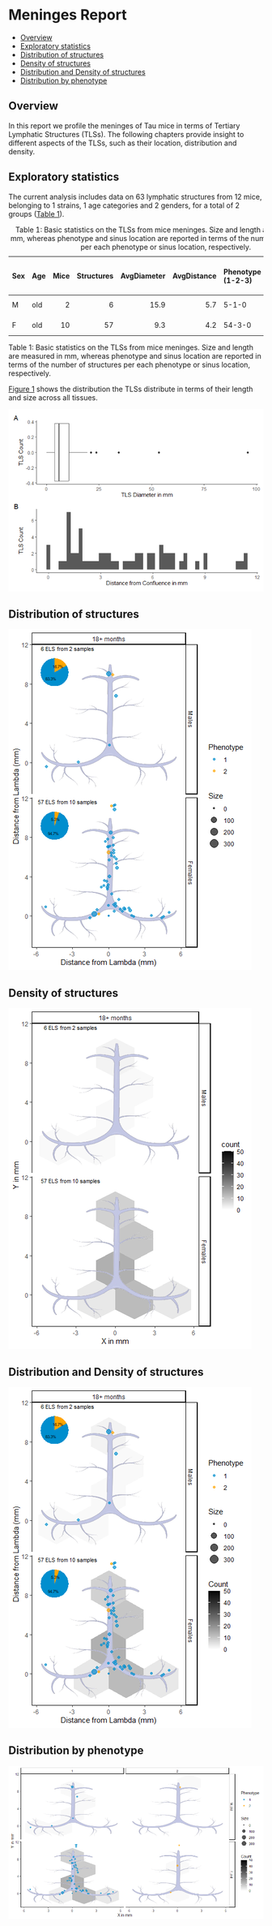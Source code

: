 # Meninges Report

-   [Overview](#overview)
-   [Exploratory statistics](#exploratory-statistics)
-   [Distribution of structures](#distribution-of-structures)
-   [Density of structures](#density-of-structures)
-   [Distribution and Density of
    structures](#distribution-and-density-of-structures)
-   [Distribution by phenotype](#distribution-by-phenotype)

## Overview

In this report we profile the meninges of Tau mice in terms of Tertiary
Lymphatic Structures (TLSs). The following chapters provide insight to
different aspects of the TLSs, such as their location, distribution and
density.

## Exploratory statistics

The current analysis includes data on 63 lymphatic structures from 12
mice, belonging to 1 strains, 1 age categories and 2 genders, for a
total of 2 groups ([Table 1](#tbl-stats)).

<table>
<caption>Table 1: Basic statistics on the TLSs from mice meninges. Size
and length are measured in mm, whereas phenotype and sinus location are
reported in terms of the number of structures per each phenotype or
sinus location, respectively.</caption>
<colgroup>
<col style="width: 4%" />
<col style="width: 4%" />
<col style="width: 5%" />
<col style="width: 11%" />
<col style="width: 12%" />
<col style="width: 12%" />
<col style="width: 19%" />
<col style="width: 18%" />
<col style="width: 11%" />
</colgroup>
<thead>
<tr class="header">
<th style="text-align: left;">Sex</th>
<th style="text-align: left;">Age</th>
<th style="text-align: right;">Mice</th>
<th style="text-align: right;">Structures</th>
<th style="text-align: right;">AvgDiameter</th>
<th style="text-align: right;">AvgDistance</th>
<th style="text-align: left;">Phenotype (1-2-3)</th>
<th style="text-align: left;">Sinus (0-90-180)</th>
<th style="text-align: left;">Desc</th>
</tr>
</thead>
<tbody>
<tr class="odd">
<td style="text-align: left;">M</td>
<td style="text-align: left;">old</td>
<td style="text-align: right;">2</td>
<td style="text-align: right;">6</td>
<td style="text-align: right;">15.9</td>
<td style="text-align: right;">5.7</td>
<td style="text-align: left;">5-1-0</td>
<td style="text-align: left;">0-4-2</td>
<td style="text-align: left;">18+ months</td>
</tr>
<tr class="even">
<td style="text-align: left;">F</td>
<td style="text-align: left;">old</td>
<td style="text-align: right;">10</td>
<td style="text-align: right;">57</td>
<td style="text-align: right;">9.3</td>
<td style="text-align: right;">4.2</td>
<td style="text-align: left;">54-3-0</td>
<td style="text-align: left;">19-33-5</td>
<td style="text-align: left;">18+ months</td>
</tr>
</tbody>
</table>

Table 1: Basic statistics on the TLSs from mice meninges. Size and
length are measured in mm, whereas phenotype and sinus location are
reported in terms of the number of structures per each phenotype or
sinus location, respectively.

[Figure 1](#fig-bar) shows the distribution the TLSs distribute in terms
of their length and size across all tissues.

<img src="plots/Taufig-bar-1.png" id="fig-bar"
alt="Figure 1: Barplots of tertiary lyphatic structures distributed by (A) diameter and (B) distance from confluence in mm." />

## Distribution of structures

<img src="plots/Taufig-loc-1.png" id="fig-loc"
alt="Figure 2: Scatter plot of TLSs around meninges. Each dot represents one structure, sized by dimension, coloured by phenotype and labeled by sample. Each panel corresponds to a mice group based on sex and age category." />

## Density of structures

<img src="plots/Taufig-dist-1.png" id="fig-dist"
alt="Figure 3: 2d Binned plot of tertiary limphatic structures around meninges. Colour indicates number of structures found in each hexagonal cell. Each panel corresponds to a mice group based on sex and age category." />

## Distribution and Density of structures

<img src="plots/Taufig-loc-dens-1.png" id="fig-loc-dens"
alt="Figure 4: Density plot of TLSs around meninges. Each dot represents one structure, sized by dimension, coloured by phenotype. Colour indicates the fraction of structures found in each pixel. Each panel corresponds to a mice group based on sex and age category." />

## Distribution by phenotype

<img src="plots/Taufig-dist-pheno-1.png" id="fig-dist-pheno"
alt="Figure 5: 2d Binned plot of tertiary limphatic structures around meninges by phenotype (1, 2 or 3). Colour indicates number of structures found in each hexagonal cell. Rows correspond to a mice group based on sex and age category, whereas columns represent phenotypes." />
